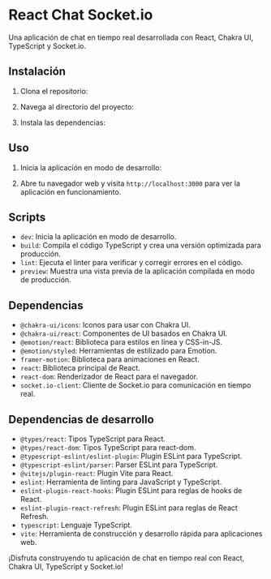 # React Chat Socket.io

Una aplicación de chat en tiempo real desarrollada con React, Chakra UI, TypeScript y Socket.io.

## Instalación

1. Clona el repositorio:

2. Navega al directorio del proyecto:

3. Instala las dependencias:

## Uso

1. Inicia la aplicación en modo de desarrollo:

2. Abre tu navegador web y visita `http://localhost:3000` para ver la aplicación en funcionamiento.

## Scripts

- `dev`: Inicia la aplicación en modo de desarrollo.
- `build`: Compila el código TypeScript y crea una versión optimizada para producción.
- `lint`: Ejecuta el linter para verificar y corregir errores en el código.
- `preview`: Muestra una vista previa de la aplicación compilada en modo de producción.

## Dependencias

- `@chakra-ui/icons`: Iconos para usar con Chakra UI.
- `@chakra-ui/react`: Componentes de UI basados en Chakra UI.
- `@emotion/react`: Biblioteca para estilos en línea y CSS-in-JS.
- `@emotion/styled`: Herramientas de estilizado para Emotion.
- `framer-motion`: Biblioteca para animaciones en React.
- `react`: Biblioteca principal de React.
- `react-dom`: Renderizador de React para el navegador.
- `socket.io-client`: Cliente de Socket.io para comunicación en tiempo real.

## Dependencias de desarrollo

- `@types/react`: Tipos TypeScript para React.
- `@types/react-dom`: Tipos TypeScript para react-dom.
- `@typescript-eslint/eslint-plugin`: Plugin ESLint para TypeScript.
- `@typescript-eslint/parser`: Parser ESLint para TypeScript.
- `@vitejs/plugin-react`: Plugin Vite para React.
- `eslint`: Herramienta de linting para JavaScript y TypeScript.
- `eslint-plugin-react-hooks`: Plugin ESLint para reglas de hooks de React.
- `eslint-plugin-react-refresh`: Plugin ESLint para reglas de React Refresh.
- `typescript`: Lenguaje TypeScript.
- `vite`: Herramienta de construcción y desarrollo rápida para aplicaciones web.

¡Disfruta construyendo tu aplicación de chat en tiempo real con React, Chakra UI, TypeScript y Socket.io!
